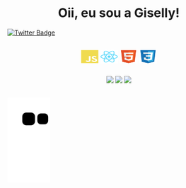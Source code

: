 <div align="center">
   <h1>Oii, eu sou a Giselly!</h1>  
 </div>
 
 [![Twitter Badge](https://img.shields.io/badge/-@gisellyy_ap-3333cc?style=flat-square&labelColor=3333cc&logo=twitter&logoColor=white&link=https://twitter.com/gisellyy_ap)](https://twitter.com/gisellyy_ap) 
<!-- [![Linkedin Badge](https://img.shields.io/badge/-Joseph%20Oliveira-3333cc?style=flat-square&logo=Linkedin&logoColor=white&link=https://www.linkedin.com/in/josepholiveiraa/)](https://www.linkedin.com/in/josepholiveiraa/) -->

 



   
   <div align="center" ><br>
  <img align="center" alt="Giselly-Js" height="30" width="40" src="https://raw.githubusercontent.com/devicons/devicon/master/icons/javascript/javascript-plain.svg">
  <img align="center" alt="Giselly-React" height="30" width="40" src="https://raw.githubusercontent.com/devicons/devicon/master/icons/react/react-original.svg">
  <img align="center" alt="Giselly-HTML" height="30" width="40" src="https://raw.githubusercontent.com/devicons/devicon/master/icons/html5/html5-original.svg">
  <img align="center" alt="Giselly-CSS" height="30" width="40" src="https://raw.githubusercontent.com/devicons/devicon/master/icons/css3/css3-original.svg">
</div>
   
   
  ## 
<div align="center">
  <a href="https://www.instagram.com/giselly.ap_/"  target="_blank"><img src="https://img.shields.io/badge/-Instagram-%23E4405F?style=for-the-badge&logo=instagram&logoColor=white" target="_blank"></a>
  <a href = "mailto:giselly.avpereira@gmail.com"><img src="https://img.shields.io/badge/-Gmail-%23333?style=for-the-badge&logo=gmail&logoColor=white" target="_blank"></a>
  <a href="https://www.linkedin.com/in/giselly-pereira/" target="_blank"><img src="https://img.shields.io/badge/-LinkedIn-%230077B5?style=for-the-badge&logo=linkedin&logoColor=white" target="_blank"></a> 
</div>    
   
  
##

![snake gif](https://github.com/GisellyPereira/GisellyPereira/blob/output/github-contribution-grid-snake.svg)
  

